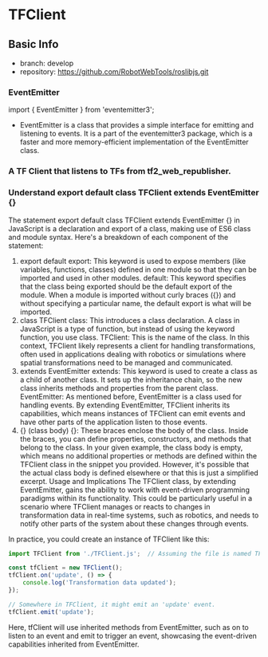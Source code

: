 # TFClient
## Basic Info
- branch: develop
- repository: https://github.com/RobotWebTools/roslibjs.git
### EventEmitter
import { EventEmitter } from 'eventemitter3';
- EventEmitter is a class that provides a simple interface for emitting and listening to events. It is a part of the eventemitter3 package, which is a faster and more memory-efficient implementation of the EventEmitter class.

### A TF Client that listens to TFs from tf2_web_republisher.
### Understand export default class TFClient extends EventEmitter {}
The statement export default class TFClient extends EventEmitter {} in JavaScript is a declaration and export of a class, making use of ES6 class and module syntax. Here's a breakdown of each component of the statement:

1. export default
export: This keyword is used to expose members (like variables, functions, classes) defined in one module so that they can be imported and used in other modules.
default: This keyword specifies that the class being exported should be the default export of the module. When a module is imported without curly braces ({}) and without specifying a particular name, the default export is what will be imported.
2. class TFClient
class: This introduces a class declaration. A class in JavaScript is a type of function, but instead of using the keyword function, you use class.
TFClient: This is the name of the class. In this context, TFClient likely represents a client for handling transformations, often used in applications dealing with robotics or simulations where spatial transformations need to be managed and communicated.
3. extends EventEmitter
extends: This keyword is used to create a class as a child of another class. It sets up the inheritance chain, so the new class inherits methods and properties from the parent class.
EventEmitter: As mentioned before, EventEmitter is a class used for handling events. By extending EventEmitter, TFClient inherits its capabilities, which means instances of TFClient can emit events and have other parts of the application listen to those events.
4. {} (class body)
{}: These braces enclose the body of the class. Inside the braces, you can define properties, constructors, and methods that belong to the class. In your given example, the class body is empty, which means no additional properties or methods are defined within the TFClient class in the snippet you provided. However, it's possible that the actual class body is defined elsewhere or that this is just a simplified excerpt.
Usage and Implications
The TFClient class, by extending EventEmitter, gains the ability to work with event-driven programming paradigms within its functionality. This could be particularly useful in a scenario where TFClient manages or reacts to changes in transformation data in real-time systems, such as robotics, and needs to notify other parts of the system about these changes through events.

In practice, you could create an instance of TFClient like this:

```javascript
import TFClient from './TFClient.js';  // Assuming the file is named TFClient.js

const tfClient = new TFClient();
tfClient.on('update', () => {
    console.log('Transformation data updated');
});

// Somewhere in TFClient, it might emit an 'update' event.
tfClient.emit('update');
```

Here, tfClient will use inherited methods from EventEmitter, such as on to listen to an event and emit to trigger an event, showcasing the event-driven capabilities inherited from EventEmitter.